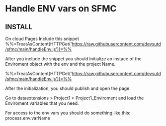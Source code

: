 # Handle ENV vars on SFMC

## INSTALL 

On cloud Pages Include this snippet %%=TreatAsContent(HTTPGet('https://raw.githubusercontent.com/devsutd/sfmc/main/handleEnv.js'))=%% 

After you include the snippet you should Initialize an instace of the Enviroment object with the env and the project Name.

<!-- SFMC LOGGER V 1.0 -->
%%=TreatAsContent(HTTPGet('https://raw.githubusercontent.com/devsutd/sfmc/main/handleEnv.js'))=%%
<script runat="server">  
  try{
    var process = Enviroment('Dev',"Project1");
   
  }
  catch(ex){
    Write(Stringify(ex))
  }
</script>

After the initialization, you should publish and open the page.


Go to dataextensions > Project1 > Project1_Enviroment and load the Enviroment variables that you need.

For access to the env vars you should do something like this:  process.env.varName

